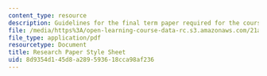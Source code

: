 ```yaml
---
content_type: resource
description: Guidelines for the final term paper required for the course.
file: /media/https%3A/open-learning-course-data-rc.s3.amazonaws.com/21a-501j-art-craft-science-spring-2013/8d9354d145d8a289593618cca98af236_MIT21A_501JS13_Research.pdf
file_type: application/pdf
resourcetype: Document
title: Research Paper Style Sheet
uid: 8d9354d1-45d8-a289-5936-18cca98af236
---
```

